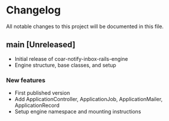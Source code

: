 # Changelog

All notable changes to this project will be documented in this file.

## main [Unreleased]
- Initial release of coar-notify-inbox-rails-engine
- Engine structure, base classes, and setup

### New features
- First published version
- Add ApplicationController, ApplicationJob, ApplicationMailer, ApplicationRecord
- Setup engine namespace and mounting instructions
